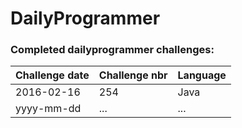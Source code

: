 # DailyProgrammer

### Completed dailyprogrammer challenges:

| Challenge date  | Challenge nbr   | Language |
| --------------- | --------------- | -------- |
| 2016-02-16      | 254             | Java     |
| yyyy-mm-dd      | ...             | ...      |
